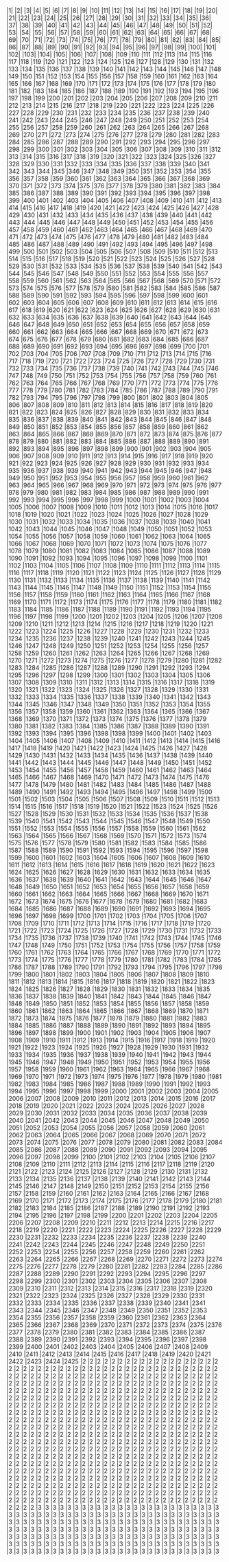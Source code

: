 |1|
|2|
|3|
|4|
|5|
|6|
|7|
|8|
|9|
|10|
|11|
|12|
|13|
|14|
|15|
|16|
|17|
|18|
|19|
|20|
|21|
|22|
|23|
|24|
|25|
|26|
|27|
|28|
|29|
|30|
|31|
|32|
|33|
|34|
|35|
|36|
|37|
|38|
|39|
|40|
|41|
|42|
|43|
|44|
|45|
|46|
|47|
|48|
|49|
|50|
|51|
|52|
|53|
|54|
|55|
|56|
|57|
|58|
|59|
|60|
|61|
|62|
|63|
|64|
|65|
|66|
|67|
|68|
|69|
|70|
|71|
|72|
|73|
|74|
|75|
|76|
|77|
|78|
|79|
|80|
|81|
|82|
|83|
|84|
|85|
|86|
|87|
|88|
|89|
|90|
|91|
|92|
|93|
|94|
|95|
|96|
|97|
|98|
|99|
|100|
|101|
|102|
|103|
|104|
|105|
|106|
|107|
|108|
|109
|110
|111
|112
|113
|114
|115
|116
|117
|118
|119
|120
|121
|122
|123
|124
|125
|126
|127
|128
|129
|130
|131
|132
|133
|134
|135
|136
|137
|138
|139
|140
|141
|142
|143
|144
|145
|146
|147
|148
|149
|150
|151
|152
|153
|154
|155
|156
|157
|158
|159
|160
|161
|162
|163
|164
|165
|166
|167
|168
|169
|170
|171
|172
|173
|174
|175
|176
|177
|178
|179
|180
|181
|182
|183
|184
|185
|186
|187
|188
|189
|190
|191
|192
|193
|194
|195
|196
|197
|198
|199
|200
|201
|202
|203
|204
|205
|206
|207
|208
|209
|210
|211
|212
|213
|214
|215
|216
|217
|218
|219
|220
|221
|222
|223
|224
|225
|226
|227
|228
|229
|230
|231
|232
|233
|234
|235
|236
|237
|238
|239
|240
|241
|242
|243
|244
|245
|246
|247
|248
|249
|250
|251
|252
|253
|254
|255
|256
|257
|258
|259
|260
|261
|262
|263
|264
|265
|266
|267
|268
|269
|270
|271
|272
|273
|274
|275
|276
|277
|278
|279
|280
|281
|282
|283
|284
|285
|286
|287
|288
|289
|290
|291
|292
|293
|294
|295
|296
|297
|298
|299
|300
|301
|302
|303
|304
|305
|306
|307
|308
|309
|310
|311
|312
|313
|314
|315
|316
|317
|318
|319
|320
|321
|322
|323
|324
|325
|326
|327
|328
|329
|330
|331
|332
|333
|334
|335
|336
|337
|338
|339
|340
|341
|342
|343
|344
|345
|346
|347
|348
|349
|350
|351
|352
|353
|354
|355
|356
|357
|358
|359
|360
|361
|362
|363
|364
|365
|366
|367
|368
|369
|370
|371
|372
|373
|374
|375
|376
|377
|378
|379
|380
|381
|382
|383
|384
|385
|386
|387
|388
|389
|390
|391
|392
|393
|394
|395
|396
|397
|398
|399
|400
|401
|402
|403
|404
|405
|406
|407
|408
|409
|410
|411
|412
|413
|414
|415
|416
|417
|418
|419
|420
|421
|422
|423
|424
|425
|426
|427
|428
|429
|430
|431
|432
|433
|434
|435
|436
|437
|438
|439
|440
|441
|442
|443
|444
|445
|446
|447
|448
|449
|450
|451
|452
|453
|454
|455
|456
|457
|458
|459
|460
|461
|462
|463
|464
|465
|466
|467
|468
|469
|470
|471
|472
|473
|474
|475
|476
|477
|478
|479
|480
|481
|482
|483
|484
|485
|486
|487
|488
|489
|490
|491
|492
|493
|494
|495
|496
|497
|498
|499
|500
|501
|502
|503
|504
|505
|506
|507
|508
|509
|510
|511
|512
|513
|514
|515
|516
|517
|518
|519
|520
|521
|522
|523
|524
|525
|526
|527
|528
|529
|530
|531
|532
|533
|534
|535
|536
|537
|538
|539
|540
|541
|542
|543
|544
|545
|546
|547
|548
|549
|550
|551
|552
|553
|554
|555
|556
|557
|558
|559
|560
|561
|562
|563
|564
|565
|566
|567
|568
|569
|570
|571
|572
|573
|574
|575
|576
|577
|578
|579
|580
|581
|582
|583
|584
|585
|586
|587
|588
|589
|590
|591
|592
|593
|594
|595
|596
|597
|598
|599
|600
|601
|602
|603
|604
|605
|606
|607
|608
|609
|610
|611
|612
|613
|614
|615
|616
|617
|618
|619
|620
|621
|622
|623
|624
|625
|626
|627
|628
|629
|630
|631
|632
|633
|634
|635
|636
|637
|638
|639
|640
|641
|642
|643
|644
|645
|646
|647
|648
|649
|650
|651
|652
|653
|654
|655
|656
|657
|658
|659
|660
|661
|662
|663
|664
|665
|666
|667
|668
|669
|670
|671
|672
|673
|674
|675
|676
|677
|678
|679
|680
|681
|682
|683
|684
|685
|686
|687
|688
|689
|690
|691
|692
|693
|694
|695
|696
|697
|698
|699
|700
|701
|702
|703
|704
|705
|706
|707
|708
|709
|710
|711
|712
|713
|714
|715
|716
|717
|718
|719
|720
|721
|722
|723
|724
|725
|726
|727
|728
|729
|730
|731
|732
|733
|734
|735
|736
|737
|738
|739
|740
|741
|742
|743
|744
|745
|746
|747
|748
|749
|750
|751
|752
|753
|754
|755
|756
|757
|758
|759
|760
|761
|762
|763
|764
|765
|766
|767
|768
|769
|770
|771
|772
|773
|774
|775
|776
|777
|778
|779
|780
|781
|782
|783
|784
|785
|786
|787
|788
|789
|790
|791
|782
|793
|794
|795
|796
|797
|798
|799
|800
|801
|802
|803
|804
|805
|806
|807
|808
|809
|810
|811
|812
|813
|814
|815
|816
|817
|818
|819
|820
|821
|822
|823
|824
|825
|826
|827
|828
|829
|830
|831
|832
|833
|834
|835
|836
|837
|838
|839
|840
|841
|842
|843
|844
|845
|846
|847
|848
|849
|850
|851
|852
|853
|854
|855
|856
|857
|858
|859
|860
|861
|862
|863
|864
|865
|866
|867
|868
|869
|870
|871
|872
|873
|874
|875
|876
|877
|878
|879
|880
|881
|882
|883
|884
|885
|886
|887
|888
|889
|890
|891
|892
|893
|894
|895
|896
|897
|898
|899
|900
|901
|902
|903
|904
|905
|906
|907
|908
|909
|910
|911
|912
|913
|914
|915
|916
|917
|918
|919
|920
|921
|922
|923
|924
|925
|926
|927
|928
|929
|930
|931
|932
|933
|934
|935
|936
|937
|938
|939
|940
|941
|942
|943
|944
|945
|946
|947
|948
|949
|950
|951
|952
|953
|954
|955
|956
|957
|958
|959
|960
|961
|962
|963
|964
|965
|966
|967
|968
|969
|970
|971
|972
|973
|974
|975
|976
|977
|978
|979
|980
|981
|982
|983
|984
|985
|986
|987
|988
|989
|990
|991
|992
|993
|994
|995
|996
|997
|998
|999
|1000
|1001
|1002
|1003
|1004
|1005
|1006
|1007
|1008
|1009
|1010
|1011
|1012
|1013
|1014
|1015
|1016
|1017
|1018
|1019
|1020
|1021
|1022
|1023
|1024
|1025
|1026
|1027
|1028
|1029
|1030
|1031
|1032
|1033
|1034
|1035
|1036
|1037
|1038
|1039
|1040
|1041
|1042
|1043
|1044
|1045
|1046
|1047
|1048
|1049
|1050
|1051
|1052
|1053
|1054
|1055
|1056
|1057
|1058
|1059
|1060
|1061
|1062
|1063
|1064
|1065
|1066
|1067
|1068
|1069
|1070
|1071
|1072
|1073
|1074
|1075
|1076
|1077
|1078
|1079
|1080
|1081
|1082
|1083
|1084
|1085
|1086
|1087
|1088
|1089
|1090
|1091
|1092
|1093
|1094
|1095
|1096
|1097
|1098
|1099
|1100
|1101
|1102
|1103
|1104
|1105
|1106
|1107
|1108
|1109
|1110
|1111
|1112
|1113
|1114
|1115
|1116
|1117
|1118
|1119
|1120
|1121
|1122
|1123
|1124
|1125
|1126
|1127
|1128
|1129
|1130
|1131
|1132
|1133
|1134
|1135
|1136
|1137
|1138
|1139
|1140
|1141
|1142
|1143
|1144
|1145
|1146
|1147
|1148
|1149
|1150
|1151
|1152
|1153
|1154
|1155
|1156
|1157
|1158
|1159
|1160
|1161
|1162
|1163
|1164
|1165
|1166
|1167
|1168
|1169
|1170
|1171
|1172
|1173
|1174
|1175
|1176
|1177
|1178
|1179
|1180
|1181
|1182
|1183
|1184
|1185
|1186
|1187
|1188
|1189
|1190
|1191
|1192
|1193
|1194
|1195
|1196
|1197
|1198
|1199
|1200
|1201
|1202
|1203
|1204
|1205
|1206
|1207
|1208
|1209
|1210
|1211
|1212
|1213
|1214
|1215
|1216
|1217
|1218
|1219
|1220
|1221
|1222
|1223
|1224
|1225
|1226
|1227
|1228
|1229
|1230
|1231
|1232
|1233
|1234
|1235
|1236
|1237
|1238
|1239
|1240
|1241
|1242
|1243
|1244
|1245
|1246
|1247
|1248
|1249
|1250
|1251
|1252
|1253
|1254
|1255
|1256
|1257
|1258
|1259
|1260
|1261
|1262
|1263
|1264
|1265
|1266
|1267
|1268
|1269
|1270
|1271
|1272
|1273
|1274
|1275
|1276
|1277
|1278
|1279
|1280
|1281
|1282
|1283
|1284
|1285
|1286
|1287
|1288
|1289
|1290
|1291
|1292
|1293
|1294
|1295
|1296
|1297
|1298
|1299
|1300
|1301
|1302
|1303
|1304
|1305
|1306
|1307
|1308
|1309
|1310
|1311
|1312
|1313
|1314
|1315
|1316
|1317
|1318
|1319
|1320
|1321
|1322
|1323
|1324
|1325
|1326
|1327
|1328
|1329
|1330
|1331
|1332
|1333
|1334
|1335
|1336
|1337
|1338
|1339
|1340
|1341
|1342
|1343
|1344
|1345
|1346
|1347
|1348
|1349
|1350
|1351
|1352
|1353
|1354
|1355
|1356
|1357
|1358
|1359
|1360
|1361
|1362
|1363
|1364
|1365
|1366
|1367
|1368
|1369
|1370
|1371
|1372
|1373
|1374
|1375
|1376
|1377
|1378
|1379
|1380
|1381
|1382
|1383
|1384
|1385
|1386
|1387
|1388
|1389
|1390
|1391
|1392
|1393
|1394
|1395
|1396
|1398
|1398
|1399
|1400
|1401
|1402
|1403
|1404
|1405
|1406
|1407
|1408
|1409
|1410
|1411
|1412
|1413
|1414
|1415
|1416
|1417
|1418
|1419
|1420
|1421
|1422
|1423
|1424
|1425
|1426
|1427
|1428
|1429
|1430
|1431
|1432
|1433
|1434
|1435
|1436
|1437
|1438
|1439
|1440
|1441
|1442
|1443
|1444
|1445
|1446
|1447
|1448
|1449
|1450
|1451
|1452
|1453
|1454
|1455
|1456
|1457
|1458
|1459
|1460
|1461
|1462
|1463
|1464
|1465
|1466
|1467
|1468
|1469
|1470
|1471
|1472
|1473
|1474
|1475
|1476
|1477
|1478
|1479
|1480
|1481
|1482
|1483
|1484
|1485
|1486
|1487
|1488
|1489
|1490
|1491
|1492
|1493
|1494
|1495
|1496
|1497
|1498
|1499
|1500
|1501
|1502
|1503
|1504
|1505
|1506
|1507
|1508
|1509
|1510
|1511
|1512
|1513
|1514
|1515
|1516
|1517
|1518
|1519
|1520
|1521
|1522
|1523
|1524
|1525
|1526
|1527
|1528
|1529
|1530
|1531
|1532
|1533
|1534
|1535
|1536
|1537
|1538
|1539
|1540
|1541
|1542
|1543
|1544
|1545
|1546
|1547
|1548
|1549
|1550
|1551
|1552
|1553
|1554
|1555
|1556
|1557
|1558
|1559
|1560
|1561
|1562
|1563
|1564
|1565
|1566
|1567
|1568
|1569
|1570
|1571
|1572
|1573
|1574
|1575
|1576
|1577
|1578
|1579
|1580
|1581
|1582
|1583
|1584
|1585
|1586
|1587
|1588
|1589
|1590
|1591
|1592
|1593
|1594
|1595
|1596
|1597
|1598
|1599
|1600
|1601
|1602
|1603
|1604
|1605
|1606
|1607
|1608
|1609
|1610
|1611
|1612
|1613
|1614
|1615
|1616
|1617
|1618
|1619
|1620
|1621
|1622
|1623
|1624
|1625
|1626
|1627
|1628
|1629
|1630
|1631
|1632
|1633
|1634
|1635
|1636
|1637
|1638
|1639
|1640
|1641
|1642
|1643
|1644
|1645
|1646
|1647
|1648
|1649
|1650
|1651
|1652
|1653
|1654
|1655
|1656
|1657
|1658
|1659
|1660
|1661
|1662
|1663
|1664
|1665
|1666
|1667
|1668
|1669
|1670
|1671
|1672
|1673
|1674
|1675
|1676
|1677
|1678
|1679
|1680
|1681
|1682
|1683
|1684
|1685
|1686
|1687
|1688
|1689
|1690
|1691
|1692
|1693
|1694
|1695
|1696
|1697
|1698
|1699
|1700
|1701
|1702
|1703
|1704
|1705
|1706
|1707
|1708
|1709
|1710
|1711
|1712
|1713
|1714
|1715
|1716
|1717
|1718
|1719
|1720
|1721
|1722
|1723
|1724
|1725
|1726
|1727
|1728
|1729
|1730
|1731
|1732
|1733
|1734
|1735
|1736
|1737
|1738
|1739
|1740
|1741
|1742
|1743
|1744
|1745
|1746
|1747
|1748
|1749
|1750
|1751
|1752
|1753
|1754
|1755
|1756
|1757
|1758
|1759
|1760
|1761
|1762
|1763
|1764
|1765
|1766
|1767
|1768
|1769
|1770
|1771
|1772
|1773
|1774
|1775
|1776
|1777
|1778
|1779
|1780
|1781
|1782
|1783
|1784
|1785
|1786
|1787
|1788
|1789
|1790
|1791
|1792
|1793
|1794
|1795
|1796
|1797
|1798
|1799
|1800
|1801
|1802
|1803
|1804
|1805
|1806
|1807
|1808
|1809
|1810
|1811
|1812
|1813
|1814
|1815
|1816
|1817
|1818
|1819
|1820
|1821
|1822
|1823
|1824
|1825
|1826
|1827
|1828
|1829
|1830
|1831
|1832
|1833
|1834
|1835
|1836
|1837
|1838
|1839
|1840
|1841
|1842
|1843
|1844
|1845
|1846
|1847
|1848
|1849
|1850
|1851
|1852
|1853
|1854
|1855
|1856
|1857
|1858
|1859
|1860
|1861
|1862
|1863
|1864
|1865
|1866
|1867
|1868
|1869
|1870
|1871
|1872
|1873
|1874
|1875
|1876
|1877
|1878
|1879
|1880
|1881
|1882
|1883
|1884
|1885
|1886
|1887
|1888
|1889
|1890
|1891
|1892
|1893
|1894
|1895
|1896
|1897
|1898
|1899
|1900
|1901
|1902
|1903
|1904
|1905
|1906
|1907
|1908
|1909
|1910
|1911
|1912
|1913
|1914
|1915
|1916
|1917
|1918
|1919
|1920
|1921
|1922
|1923
|1924
|1925
|1926
|1927
|1928
|1929
|1930
|1931
|1932
|1933
|1934
|1935
|1936
|1937
|1938
|1939
|1940
|1941
|1942
|1943
|1944
|1945
|1946
|1947
|1948
|1949
|1950
|1951
|1952
|1953
|1954
|1955
|1956
|1957
|1958
|1959
|1960
|1961
|1962
|1963
|1964
|1965
|1966
|1967
|1968
|1969
|1970
|1971
|1972
|1973
|1974
|1975
|1976
|1977
|1978
|1979
|1980
|1981
|1982
|1983
|1984
|1985
|1986
|1987
|1988
|1989
|1990
|1991
|1992
|1993
|1994
|1995
|1996
|1997
|1998
|1999
|2000
|2001
|2002
|2003
|2004
|2005
|2006
|2007
|2008
|2009
|2010
|2011
|2012
|2013
|2014
|2015
|2016
|2017
|2018
|2019
|2020
|2021
|2022
|2023
|2024
|2025
|2026
|2027
|2028
|2029
|2030
|2031
|2032
|2033
|2034
|2035
|2036
|2037
|2038
|2039
|2040
|2041
|2042
|2043
|2044
|2045
|2046
|2047
|2048
|2049
|2050
|2051
|2052
|2053
|2054
|2055
|2056
|2057
|2058
|2059
|2060
|2061
|2062
|2063
|2064
|2065
|2066
|2067
|2068
|2069
|2070
|2071
|2072
|2073
|2074
|2075
|2076
|2077
|2078
|2079
|2080
|2081
|2082
|2083
|2084
|2085
|2086
|2087
|2088
|2089
|2090
|2091
|2092
|2093
|2094
|2095
|2096
|2097
|2098
|2099
|2100
|2101
|2102
|2103
|2104
|2105
|2106
|2107
|2108
|2109
|2110
|2111
|2112
|2113
|2114
|2115
|2116
|2117
|2118
|2119
|2120
|2121
|2122
|2123
|2124
|2125
|2126
|2127
|2128
|2129
|2130
|2131
|2132
|2133
|2134
|2135
|2136
|2137
|2138
|2139
|2140
|2141
|2142
|2143
|2144
|2145
|2146
|2147
|2148
|2149
|2150
|2151
|2152
|2153
|2154
|2155
|2156
|2157
|2158
|2159
|2160
|2161
|2162
|2163
|2164
|2165
|2166
|2167
|2168
|2169
|2170
|2171
|2172
|2173
|2174
|2175
|2176
|2177
|2178
|2179
|2180
|2181
|2182
|2183
|2184
|2185
|2186
|2187
|2188
|2189
|2190
|2191
|2192
|2193
|2194
|2195
|2196
|2197
|2198
|2199
|2200
|2201
|2202
|2203
|2204
|2205
|2206
|2207
|2208
|2209
|2210
|2211
|2212
|2213
|2214
|2215
|2216
|2217
|2218
|2219
|2220
|2221
|2222
|2223
|2224
|2225
|2226
|2227
|2228
|2229
|2230
|2231
|2232
|2233
|2234
|2235
|2236
|2237
|2238
|2239
|2240
|2241
|2242
|2243
|2244
|2245
|2246
|2247
|2248
|2249
|2250
|2251
|2252
|2253
|2254
|2255
|2256
|2257
|2258
|2259
|2260
|2261
|2262
|2263
|2264
|2265
|2266
|2267
|2268
|2269
|2270
|2271
|2272
|2273
|2274
|2275
|2276
|2277
|2278
|2279
|2280
|2281
|2282
|2283
|2284
|2285
|2286
|2287
|2288
|2289
|2290
|2291
|2292
|2293
|2294
|2295
|2296
|2297
|2298
|2299
|2300
|2301
|2302
|2303
|2304
|2305
|2306
|2307
|2308
|2309
|2310
|2311
|2312
|2313
|2314
|2315
|2316
|2317
|2318
|2319
|2320
|2321
|2322
|2323
|2324
|2325
|2326
|2327
|2328
|2329
|2330
|2331
|2332
|2333
|2334
|2335
|2336
|2337
|2338
|2339
|2340
|2341
|2341
|2343
|2344
|2345
|2346
|2347
|2348
|2349
|2350
|2351
|2352
|2353
|2354
|2355
|2356
|2357
|2358
|2359
|2360
|2361
|2362
|2363
|2364
|2365
|2366
|2367
|2368
|2369
|2370
|2371
|2372
|2373
|2374
|2375
|2376
|2377
|2378
|2379
|2380
|2381
|2382
|2383
|2384
|2385
|2386
|2387
|2388
|2389
|2390
|2391
|2392
|2393
|2394
|2395
|2396
|2397
|2398
|2399
|2400
|2401
|2402
|2403
|2404
|2405
|2406
|2407
|2408
|2409
|2410
|2411
|2412
|2413
|2414
|2415
|2416
|2417
|2418
|2419
|2420
|2421
|2422
|2423
|2424
|2425
|2
|2
|2
|2
|2
|2
|2
|2
|2
|2
|2
|2
|2
|2
|2
|2
|2
|2
|2
|2
|2
|2
|2
|2
|2
|2
|2
|2
|2
|2
|2
|2
|2
|2
|2
|2
|2
|2
|2
|2
|2
|2
|2
|2
|2
|2
|2
|2
|2
|2
|2
|2
|2
|2
|2
|2
|2
|2
|2
|2
|2
|2
|2
|2
|2
|2
|2
|2
|2
|2
|2
|2
|2
|2
|2
|2
|2
|2
|2
|2
|2
|2
|2
|2
|2
|2
|2
|2
|2
|2
|2
|2
|2
|2
|2
|2
|2
|2
|2
|2
|2
|2
|2
|2
|2
|2
|2
|2
|2
|2
|2
|2
|2
|2
|2
|2
|2
|2
|2
|2
|2
|2
|2
|2
|2
|2
|2
|2
|2
|2
|2
|2
|2
|2
|2
|2
|2
|2
|2
|2
|2
|2
|2
|2
|2
|2
|2
|2
|2
|2
|2
|2
|2
|2
|2
|2
|2
|2
|2
|2
|2
|2
|2
|2
|2
|2
|2
|2
|2
|2
|2
|2
|2
|2
|2
|2
|2
|2
|2
|2
|2
|2
|2
|2
|2
|2
|2
|2
|2
|2
|2
|2
|2
|2
|2
|2
|2
|2
|2
|2
|2
|2
|2
|2
|2
|2
|2
|2
|2
|2
|2
|2
|2
|2
|2
|2
|2
|2
|2
|2
|2
|2
|2
|2
|2
|2
|2
|2
|2
|2
|2
|2
|2
|2
|2
|2
|2
|2
|2
|2
|2
|2
|2
|2
|2
|2
|2
|2
|2
|2
|2
|2
|2
|2
|2
|2
|2
|2
|2
|2
|2
|2
|2
|2
|2
|2
|2
|2
|2
|2
|2
|2
|2
|2
|2
|2
|2
|2
|2
|2
|2
|2
|2
|2
|2
|2
|2
|2
|2
|2
|2
|2
|2
|2
|2
|2
|2
|2
|2
|2
|2
|2
|2
|2
|2
|2
|2
|2
|2
|2
|2
|2
|2
|2
|2
|2
|2
|2
|2
|2
|2
|2
|2
|2
|2
|2
|2
|2
|2
|2
|2
|2
|2
|2
|2
|2
|2
|2
|2
|2
|2
|2
|2
|2
|2
|2
|2
|2
|2
|2
|2
|2
|2
|2
|2
|2
|2
|2
|2
|2
|2
|2
|2
|2
|2
|2
|2
|2
|2
|2
|2
|2
|2
|2
|2
|2
|2
|2
|2
|2
|2
|2
|2
|2
|2
|2
|2
|2
|2
|2
|2
|2
|2
|2
|2
|2
|2
|2
|2
|2
|2
|2
|2
|2
|2
|2
|2
|2
|2
|2
|2
|2
|2
|2
|2
|2
|2
|2
|2
|2
|2
|2
|2
|2
|2
|2
|2
|2
|2
|2
|2
|2
|2
|2
|2
|2
|2
|2
|2
|2
|2
|2
|2
|2
|2
|2
|2
|2
|2
|2
|2
|2
|2
|2
|2
|2
|2
|2
|2
|2
|2
|2
|2
|2
|2
|2
|2
|2
|2
|2
|2
|2
|2
|2
|2
|2
|2
|2
|2
|2
|2
|2
|2
|2
|2
|2
|2
|2
|2
|2
|2
|2
|2
|2
|2
|2
|2
|2
|2
|2
|2
|2
|2
|2
|2
|2
|2
|2
|2
|2
|2
|2
|2
|2
|2
|2
|2
|2
|2
|2
|2
|2
|2
|2
|2
|2
|2
|2
|2
|2
|2
|2
|2
|2
|2
|2
|2
|2
|2
|2
|2
|2
|2
|2
|2
|2
|2
|2
|2
|2
|2
|2
|2
|2
|2
|2
|2
|2
|2
|2
|2
|2
|2
|2
|2
|2
|2
|2
|2
|2
|2
|2
|2
|2
|3
|3
|3
|3
|3
|3
|3
|3
|3
|3
|3
|3
|3
|3
|3
|3
|3
|3
|3
|3
|3
|3
|3
|3
|3
|3
|3
|3
|3
|3
|3
|3
|3
|3
|3
|3
|3
|3
|3
|3
|3
|3
|3
|3
|3
|3
|3
|3
|3
|3
|3
|3
|3
|3
|3
|3
|3
|3
|3
|3
|3
|3
|3
|3
|3
|3
|3
|3
|3
|3
|3
|3
|3
|3
|3
|3
|3
|3
|3
|3
|3
|3
|3
|3
|3
|3
|3
|3
|3
|3
|3
|3
|3
|3
|3
|3
|3
|3
|3
|3
|3
|3
|3
|3
|3
|3
|3
|3
|3
|3
|3
|3
|3
|3
|3
|3
|3
|3
|3
|3
|3
|3
|3
|3
|3
|3
|3
|3
|3
|3
|3
|3
|3
|3
|3
|3
|3
|3
|3
|3
|3
|3
|3
|3
|3
|3
|3
|3
|3
|3
|3
|3
|3
|3
|3
|3
|3
|3
|3
|3
|3
|3
|3
|3
|3
|3
|3
|3
|3
|3
|3
|3
|3
|3
|3
|3
|3
|3
|3
|3
|3
|3
|3
|3
|3
|3
|3
|3
|3
|3
|3
|3
|3
|3
|3
|3
|3
|3
|3
